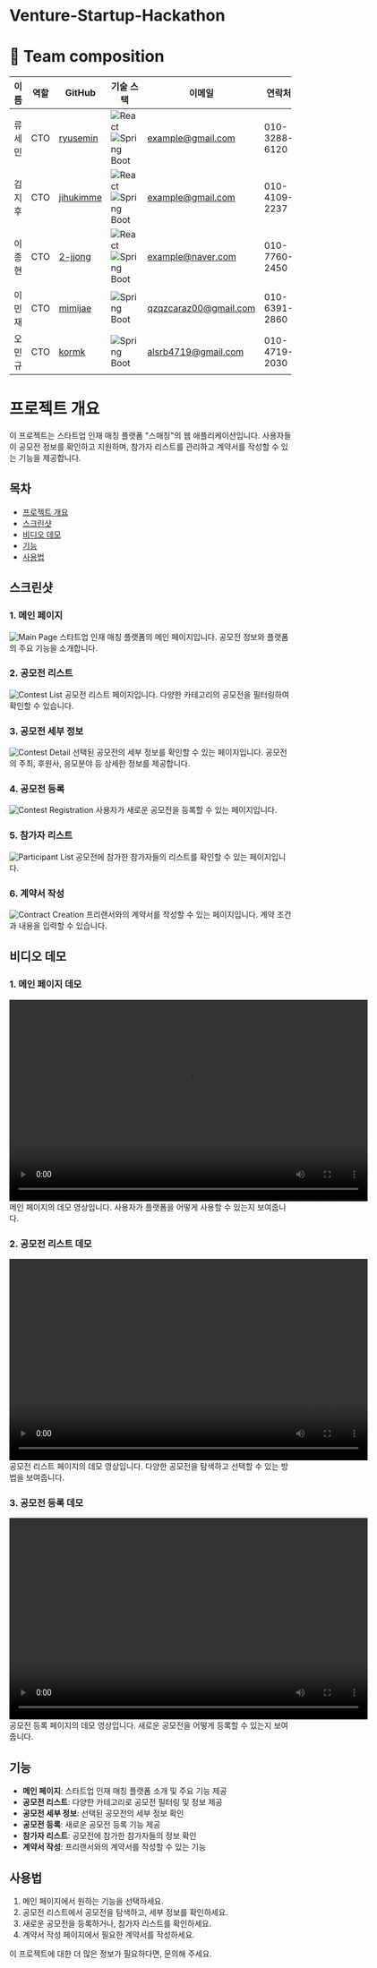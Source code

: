 # Venture-Startup-Hackathon

# 📌 Team composition

| 이름   | 역할 | GitHub                                    | 기술 스택                                                                                                                                                                                                                   | 이메일                | 연락처        |
| ------ | ---- | ----------------------------------------- | --------------------------------------------------------------------------------------------------------------------------------------------------------------------------------------------------------------------------- | --------------------- | ------------- |
| 류세민 | CTO  | [ryusemin](https://github.com/ryusemin)   | ![React](https://img.shields.io/badge/-React-61DAFB?style=for-the-badge&logo=react&logoColor=white) ![Spring Boot](https://img.shields.io/badge/-Spring%20Boot-6DB33F?style=for-the-badge&logo=spring-boot&logoColor=white) | example@gmail.com     | 010-3288-6120 |
| 김지후 | CTO  | [jihukimme](https://github.com/jihukimme) | ![React](https://img.shields.io/badge/-React-61DAFB?style=for-the-badge&logo=react&logoColor=white) ![Spring Boot](https://img.shields.io/badge/-Spring%20Boot-6DB33F?style=for-the-badge&logo=spring-boot&logoColor=white) | example@gmail.com     | 010-4109-2237 |
| 이종현 | CTO  | [2-jjong](https://github.com/2-jjong)     | ![React](https://img.shields.io/badge/-React-61DAFB?style=for-the-badge&logo=react&logoColor=white) ![Spring Boot](https://img.shields.io/badge/-Spring%20Boot-6DB33F?style=for-the-badge&logo=spring-boot&logoColor=white) | example@naver.com     | 010-7760-2450 |
| 이민재 | CTO  | [mimijae](https://github.com/mimijae)     | ![Spring Boot](https://img.shields.io/badge/-Spring%20Boot-6DB33F?style=for-the-badge&logo=spring-boot&logoColor=white)                                                                                                     | qzqzcaraz00@gmail.com | 010-6391-2860 |
| 오민규 | CTO  | [kormk](https://github.com/kormk)         | ![Spring Boot](https://img.shields.io/badge/-Spring%20Boot-6DB33F?style=for-the-badge&logo=spring-boot&logoColor=white)                                                                                                     | alsrb4719@gmail.com   | 010-4719-2030 |

# 프로젝트 개요

이 프로젝트는 스타트업 인재 매칭 플랫폼 "스매칭"의 웹 애플리케이션입니다. 사용자들이 공모전 정보를 확인하고 지원하며, 참가자 리스트를 관리하고 계약서를 작성할 수 있는 기능을 제공합니다.

## 목차

- [프로젝트 개요](#프로젝트-개요)
- [스크린샷](#스크린샷)
- [비디오 데모](#비디오-데모)
- [기능](#기능)
- [사용법](#사용법)

## 스크린샷

### 1. 메인 페이지

![Main Page](/assets/images/1.png)
스타트업 인재 매칭 플랫폼의 메인 페이지입니다. 공모전 정보와 플랫폼의 주요 기능을 소개합니다.

### 2. 공모전 리스트

![Contest List](/assets/images/2.png)
공모전 리스트 페이지입니다. 다양한 카테고리의 공모전을 필터링하여 확인할 수 있습니다.

### 3. 공모전 세부 정보

![Contest Detail](/assets/images/3.png)
선택된 공모전의 세부 정보를 확인할 수 있는 페이지입니다. 공모전의 주최, 후원사, 응모분야 등 상세한 정보를 제공합니다.

### 4. 공모전 등록

![Contest Registration](/assets/images/4.png)
사용자가 새로운 공모전을 등록할 수 있는 페이지입니다.

### 5. 참가자 리스트

![Participant List](/assets/images/5.png)
공모전에 참가한 참가자들의 리스트를 확인할 수 있는 페이지입니다.

### 6. 계약서 작성

![Contract Creation](/assets/images/6.png)
프리랜서와의 계약서를 작성할 수 있는 페이지입니다. 계약 조건과 내용을 입력할 수 있습니다.

## 비디오 데모

### 1. 메인 페이지 데모

<video width="640" height="360" controls>
  <source src="/aseets/images/video1.mp4" type="video/mp4">
  Your browser does not support the video tag.
</video>
메인 페이지의 데모 영상입니다. 사용자가 플랫폼을 어떻게 사용할 수 있는지 보여줍니다.

### 2. 공모전 리스트 데모

<video width="640" height="360" controls>
  <source src="/aseets/images/video2.mp4" type="video/mp4">
  Your browser does not support the video tag.
</video>
공모전 리스트 페이지의 데모 영상입니다. 다양한 공모전을 탐색하고 선택할 수 있는 방법을 보여줍니다.

### 3. 공모전 등록 데모

<video width="640" height="360" controls>
  <source src="/aseets/images/video3.mp4" type="video/mp4">
  Your browser does not support the video tag.
</video>
공모전 등록 페이지의 데모 영상입니다. 새로운 공모전을 어떻게 등록할 수 있는지 보여줍니다.

## 기능

- **메인 페이지**: 스타트업 인재 매칭 플랫폼 소개 및 주요 기능 제공
- **공모전 리스트**: 다양한 카테고리로 공모전 필터링 및 정보 제공
- **공모전 세부 정보**: 선택된 공모전의 세부 정보 확인
- **공모전 등록**: 새로운 공모전 등록 기능 제공
- **참가자 리스트**: 공모전에 참가한 참가자들의 정보 확인
- **계약서 작성**: 프리랜서와의 계약서를 작성할 수 있는 기능

## 사용법

1. 메인 페이지에서 원하는 기능을 선택하세요.
2. 공모전 리스트에서 공모전을 탐색하고, 세부 정보를 확인하세요.
3. 새로운 공모전을 등록하거나, 참가자 리스트를 확인하세요.
4. 계약서 작성 페이지에서 필요한 계약서를 작성하세요.

이 프로젝트에 대한 더 많은 정보가 필요하다면, 문의해 주세요.
